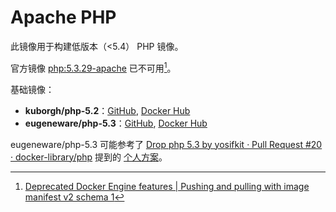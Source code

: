 # Apache PHP

此镜像用于构建低版本（<5.4） PHP 镜像。

官方镜像 [php:5.3.29-apache](https://hub.docker.com/layers/library/php/5.3.29-apache/images/sha256-f2c7c150fd7941a90f9b95777f1af5932ec51babe66f85c0860fea34c042d119) 已不可用[^1]。

基础镜像：

- **kuborgh/php-5.2**：[GitHub](https://github.com/kuborgh/docker-php-5.2), [Docker Hub](https://hub.docker.com/r/kuborgh/php-5.2)
- **eugeneware/php-5.3**：[GitHub](https://github.com/eugeneware/docker-php-5.3-apache), [Docker Hub](https://hub.docker.com/r/eugeneware/php-5.3)

eugeneware/php-5.3 可能参考了 [Drop php 5.3 by yosifkit · Pull Request #20 · docker-library/php](https://github.com/docker-library/php/pull/20#issuecomment-120163754) 提到的 [个人方案](https://hub.docker.com/u/helder/?page=1&search=php)。

[^1]: [Deprecated Docker Engine features | Pushing and pulling with image manifest v2 schema 1](https://docs.docker.com/engine/deprecated/#pushing-and-pulling-with-image-manifest-v2-schema-1)